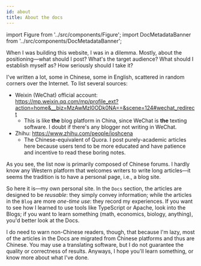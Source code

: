 ```yaml
---
id: about
title: About the docs
---
```


import Figure from '../src/components/Figure';
import DocMetadataBanner from '../src/components/DocMetadataBanner';

<DocMetadataBanner frontMatter={frontMatter} />

When I was building this website, I was in a dilemma. Mostly, about the positioning—what should I post? What's the target audience? What should I establish myself as? How seriously should I take it?

I've written a lot, some in Chinese, some in English, scattered in random corners over the Internet. To list several sources:

- Weixin (WeChat) official account: https://mp.weixin.qq.com/mp/profile_ext?action=home&__biz=MzAwMzI0ODk0NA==&scene=124#wechat_redirect
  - This is like **the** blog platform in China, since WeChat is **the** texting software. I doubt if there's any blogger not writing in WeChat.
- Zhihu: https://www.zhihu.com/people/joshcena
  - The Chinese-equivalent of Quora. I post purely-academic articles here because users tend to be more educated and have patience and incentive to read these boring notes.

As you see, the list now is primarily composed of Chinese forums. I hardly know any Western platform that welcomes writers to write long articles—it seems the tradition is to have a personal page, i.e., a blog site.

So here it is—my own personal site. In the `Docs` section, the articles are designed to be _reusable_: they simply convey information; while the articles in the `Blog` are more _one-time use_: they record my experiences. If you want to see how I learned to use tools like TypeScript or Apache, look into the Blogs; if you want to learn something (math, economics, biology, anything), you'd better look at the Docs.

I do need to warn non-Chinese readers, though, that because I'm lazy, most of the articles in the Docs are migrated from Chinese platforms and thus are Chinese. You may use a translating software, but I do not guarantee the quality or correctness of results. Anyways, I hope you'll learn something, or know more about what I've done.
